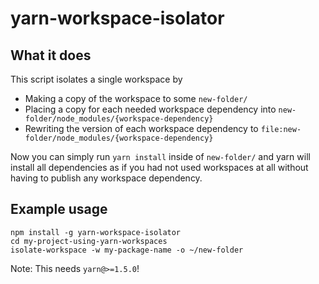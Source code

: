 # yarn-workspace-isolator

## What it does

This script isolates a single workspace by

* Making a copy of the workspace to some `new-folder/`
* Placing a copy for each needed workspace dependency into `new-folder/node_modules/{workspace-dependency}`
* Rewriting the version of each workspace dependency to `file:new-folder/node_modules/{workspace-dependency}`

Now you can simply run `yarn install` inside of `new-folder/` and yarn will install all dependencies as if you had not
used workspaces at all without having to publish any workspace dependency.

## Example usage

```
npm install -g yarn-workspace-isolator
cd my-project-using-yarn-workspaces
isolate-workspace -w my-package-name -o ~/new-folder
```

Note: This needs `yarn@>=1.5.0`!
